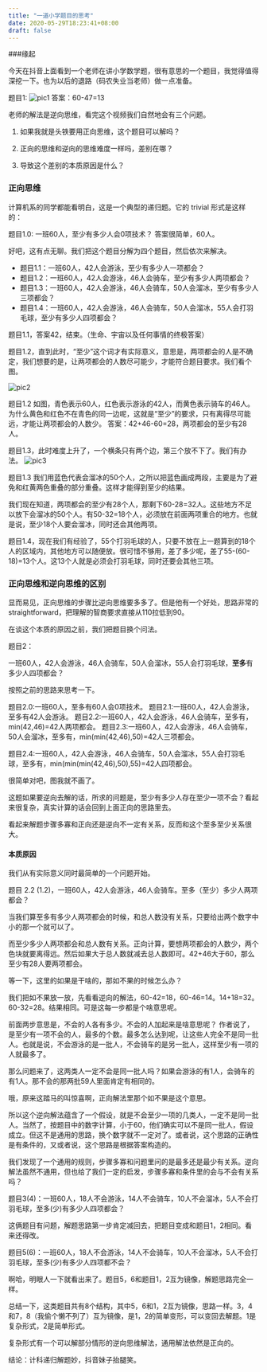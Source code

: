 ```yaml
---
title: "一道小学题目的思考"
date: 2020-05-29T18:23:41+08:00
draft: false
---
```


###缘起

今天在抖音上面看到一个老师在讲小学数学题，很有意思的一个题目，我觉得值得深挖一下。也为以后的退路（码农失业当老师）做一点准备。

题目1:
![pic1](/pics/pre.liminary.1.jpeg)
答案：60-47=13

老师的解法是逆向思维，看完这个视频我们自然地会有三个问题。

1. 如果我就是头铁要用正向思维，这个题目可以解吗？

2. 正向的思维和逆向的思维难度一样吗，差别在哪？

3. 导致这个差别的本质原因是什么？

### 正向思维

计算机系的同学都能看明白，这是一个典型的递归题。它的 trivial 形式是这样的：

题目1.0: 一班60人，至少有多少人会0项技术？
答案很简单，60人。

好吧，这有点无聊。我们把这个题目分解为四个题目，然后依次来解决。

- 题目1.1：一班60人，42人会游泳，至少有多少人一项都会？
- 题目1.2：一班60人，42人会游泳，46人会骑车，至少有多少人两项都会？
- 题目1.3：一班60人，42人会游泳，46人会骑车，50人会溜冰，至少有多少人三项都会？
- 题目1.4：一班60人，42人会游泳，46人会骑车，50人会溜冰，55人会打羽毛球，至少有多少人四项都会？

题目1.1，答案42，结束。（生命、宇宙以及任何事情的终极答案）

题目1.2，直到此时，“至少”这个词才有实际意义，意思是，两项都会的人是不确定，我们想要的是，让两项都会的人数尽可能少，才能符合题目要求。我们看个图。

![pic2](/pics/pre.liminary.2.jpeg)

题目1.2
如图，青色表示60人，红色表示游泳的42人，而黄色表示骑车的46人。为什么黄色和红色不在青色的同一边呢，这就是“至少”的要求，只有离得尽可能远，才能让两项都会的人数少。
答案：42+46-60=28，两项都会的至少有28人。

题目1.3，此时难度上升了，一个横条只有两个边，第三个放不下了。我们有办法。
![pic3](/pics/pre.liminary.3.jpeg)

题目1.3
我们用蓝色代表会溜冰的50个人，之所以把蓝色画成两段，主要是为了避免和红黄两色重叠的部分重叠。这样才能得到至少的结果。

我们现在知道，两项都会的至少有28个人，那剩下60-28=32人。这些地方不足以放下会溜冰的50个人。有50-32=18个人，必须放在前面两项重合的地方。也就是说，至少18个人要会溜冰，同时还会其他两项。

题目1.4，现在我们有经验了，55个打羽毛球的人，只要不放在上一题算到的18个人的区域内，其他地方可以随便放。很可惜不够用，差了多少呢，差了55-(60-18)=13个人。这13个人就是必须会打羽毛球，同时还要会其他三项。

### 正向思维和逆向思维的区别

显而易见，正向思维的步骤比逆向思维要多多了。但是他有一个好处，思路非常的 straightforward，把理解的智商要求直接从110拉低到90。

在谈这个本质的原因之前，我们把题目换个问法。

题目2：

一班60人，42人会游泳，46人会骑车，50人会溜冰，55人会打羽毛球，**至多**有多少人四项都会？

按照之前的思路来思考一下。

题目2.0:一班60人，至多有60人会0项技术。
题目2.1:一班60人，42人会游泳，至多有42人会游泳。
题目2.2:一班60人，42人会游泳，46人会骑车，至多有，min(42,46)=42人两项都会。
题目2.3:一班60人，42人会游泳，46人会骑车，50人会溜冰，至多有，min(min(42,46),50)=42人三项都会。

题目2.4:一班60人，42人会游泳，46人会骑车，50人会溜冰，55人会打羽毛球，至多有，min(min(min(42,46),50),55)=42人四项都会。

很简单对吧，图我就不画了。

这题如果要逆向去解的话，所求的问题是，至少有多少人存在至少一项不会？看起来很复杂，真实计算的话会回到上面正向的思路里去。

看起来解题步骤多寡和正向还是逆向不一定有关系，反而和这个至多至少关系很大。

#### 本质原因

我们从有实际意义同时最简单的一个问题开始。

题目 2.2 (1.2)，一班60人，42人会游泳，46人会骑车。至多（至少）多少人两项都会？

当我们算至多有多少人两项都会的时候，和总人数没有关系，只要给出两个数字中小的那一个就可以了。

而至少多少人两项都会和总人数有关系。正向计算，要想两项都会的人数少，两个色块就要离得远。然后如果大于总人数就减去总人数即可。42+46大于60，那么至少有28人要两项都会。

等一下，这里的如果是干啥的，那如不果的时候怎么办？

我们把如不果放一放，先看看逆向的解法，60-42=18，60-46=14。14+18=32。60-32=28。结果相同。可是这每一步都是个啥意思呢。

前面两步意思是，不会的人各有多少。不会的人加起来是啥意思呢？ 作者说了，是至少有一项不会的人，最多的个数。最多怎么达到呢，让这些人完全不是同一批人。也就是说，不会游泳的是一批人，不会骑车的是另一批人，这样至少有一项的人就最多了。

那么问题来了，这两类人一定不会是同一批人吗？如果会游泳的有1人，会骑车的有1人。那不会的那两批59人里面肯定有相同的。

哦，原来这踏马的叫惊喜啊，正向解法里那个如不果是这个意思。

所以这个逆向解法蕴含了一个假设，就是不会至少一项的几类人，一定不是同一批人。当然了，按题目中的数字计算，小于60，他们确实可以不是同一批人，假设成立。但这不是通用的思路，换个数字就不一定对了。或者说，这个思路的正确性是有条件的，又或者说，这个思路是根据答案构造的。

我们发现了一个通用的规则，步骤多寡和问题里问的是最多还是最少有关系。逆向解法虽然不通用，但也给了我们一定的启发，步骤多寡和条件里的会与不会有关系吗？

题目3(4)：一班60人，18人不会游泳，14人不会骑车，10人不会溜冰，5人不会打羽毛球，至多(少)有多少人四项都会？

这俩题目有问题，解题思路第一步肯定减回去，把题目变成和题目1，2相同。看来还得改。

题目5(6)：一班60人，18人不会游泳，14人不会骑车，10人不会溜冰，5人不会打羽毛球，至多(少)有多少人四项都不会？

啊哈，明眼人一下就看出来了。题目5，6和题目1，2互为镜像，解题思路完全一样。

总结一下，这类题目共有8个结构，其中5，6和1，2互为镜像，思路一样。3，4和7，8（我偷个懒不列了）互为镜像，是1，2的简单变形，可以变回去解题。1是复杂形式，2是简单形式。

复杂形式有一个可以解部分情形的逆向思维解法，通用解法依然是正向的。

结论：计科递归解题妙，抖音妹子抬腿笑。
